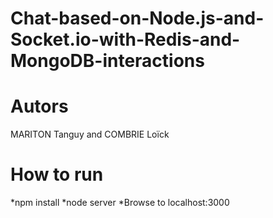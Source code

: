 # Chat-based-on-Node.js-and-Socket.io-with-Redis-and-MongoDB-interactions

# Autors

MARITON Tanguy and COMBRIE Loïck

# How to run

*npm install
*node server
*Browse to localhost:3000